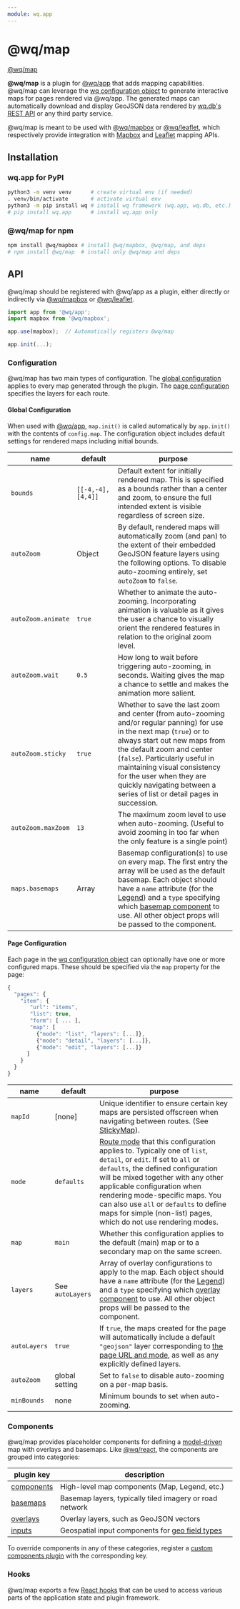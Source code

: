 ```yaml
---
module: wq.app
---
```


@wq/map
======

[@wq/map][source]

**@wq/map** is a plugin for [@wq/app] that adds mapping capabilities.  @wq/map can leverage the [wq configuration object][config] to generate interactive maps for pages rendered via @wq/app.  The generated maps can automatically download and display GeoJSON data rendered by [wq.db's REST API][wq.db] or any third party service.

@wq/map is meant to be used with [@wq/mapbox] or [@wq/leaflet], which respectively provide integration with [Mapbox] and [Leaflet] mapping APIs.


## Installation

### wq.app for PyPI

```bash
python3 -m venv venv      # create virtual env (if needed)
. venv/bin/activate       # activate virtual env
python3 -m pip install wq # install wq framework (wq.app, wq.db, etc.)
# pip install wq.app      # install wq.app only
```

### @wq/map for npm

```bash
npm install @wq/mapbox # install @wq/mapbox, @wq/map, and deps
# npm install @wq/map  # install only @wq/map and deps
```

## API

@wq/map should be registered with @wq/app as a plugin, either directly or indirectly via [@wq/mapbox] or [@wq/leaflet].

```javascript
import app from '@wq/app';
import mapbox from '@wq/mapbox';

app.use(mapbox);  // Automatically registers @wq/map

app.init(...);
```

### Configuration

@wq/map has two main types of configuration.  The [global configuration](#global-configuration) applies to every map generated through the plugin.  The [page configuration](#page-configuration) specifies the layers for each route.

#### Global Configuration

When used with [@wq/app], `map.init()` is called automatically by `app.init()` with the contents of `config.map`.  The configuration object includes default settings for rendered maps including initial bounds.

name | default | purpose
-----|---------|---------
`bounds` | `[[-4,-4],[4,4]]` | Default extent for initially rendered map.  This is specified as a bounds rather than a center and zoom, to ensure the full intended extent is visible regardless of screen size.
`autoZoom` | Object | By default, rendered maps will automatically zoom (and pan) to the extent of their embedded GeoJSON feature layers using the following options.  To disable auto-zooming entirely, set `autoZoom` to `false`.
`autoZoom.animate` | `true` | Whether to animate the auto-zooming.  Incorporating animation is valuable as it gives the user a chance to visually orient the rendered features in relation to the original zoom level.
`autoZoom.wait` | `0.5` | How long to wait before triggering auto-zooming, in seconds.  Waiting gives the map a chance to settle and makes the animation more salient.
`autoZoom.sticky` | `true` | Whether to save the last zoom and center (from auto-zooming and/or regular panning) for use in the next map (`true`) or to always start out new maps from the default zoom and center (`false`).  Particularly useful in maintaining visual consistency for the user when they are quickly navigating between a series of list or detail pages in succession.
`autoZoom.maxZoom` | `13` | The maximum zoom level to use when auto-zooming.  (Useful to avoid zooming in too far when the only feature is a single point)
`maps.basemaps` | Array | Basemap configuration(s) to use on every map.  The first entry the array will be used as the default basemap. Each object should have a `name` attribute (for the [Legend]) and a `type` specifying which [basemap component][basemaps] to use.  All other object props will be passed to the component.

#### Page Configuration

Each page in the [wq configuration object][config] can optionally have one or more configured maps.  These should be specified via the `map` property for the page:

```javascript
{
  "pages": {
    "item": {
       "url": "items",
       "list": true,
       "form": [ ... ],
       "map": [
         {"mode": "list", "layers": [...]},
         {"mode": "detail", "layers": [...]},
         {"mode": "edit", "layers": [...]}
      ]           
    }
  }
}
```

name | default | purpose
-----|---------|---------
`mapId` | [none] | Unique identifier to ensure certain key maps are persisted offscreen when navigating between routes.  (See [StickyMap]).
`mode` | `defaults` | [Route mode][@wq/router] that this configuration applies to.  Typically one of `list`, `detail`, or `edit`.  If set to `all` or `defaults`, the defined configuration will be mixed together with any other applicable configuration when rendering mode-specific maps.  You can also use `all` or `defaults` to define maps for simple (non-list) pages, which do not use rendering modes.
`map` | `main` | Whether this configuration applies to the default (main) map or to a secondary map on the same screen.
`layers` | See `autoLayers` | Array of overlay configurations to apply to the map.  Each object should have a `name` attribute (for the [Legend]) and a `type` specifying which [overlay component][overlays] to use.  All other object props will be passed to the component.
`autoLayers` | `true` | If `true`, the maps created for the page will automatically include a default `"geojson"` layer corresponding to [the page URL and mode][url-structure], as well as any explicitly defined layers.
`autoZoom` | global setting | Set to `false` to disable auto-zooming on a per-map basis.
`minBounds` | none | Minimum bounds to set when auto-zooming.

### Components

@wq/map provides placeholder components for defining a [model-driven][config] map with overlays and basemaps.  Like [@wq/react], the components are grouped into categories:

plugin key | description
--|--
[components] | High-level map components (Map, Legend, etc.)
[basemaps] | Basemap layers, typically tiled imagery or road network
[overlays] | Overlay layers, such as GeoJSON vectors
[inputs] | Geospatial input components for [geo field types][Geo]

To override components in any of these categories, register a [custom components plugin][components-plugin] with the corresponding key.

### Hooks

@wq/map exports a few [React hooks][hooks] that can be used to access various parts of the application state and plugin framework.

[source]: https://github.com/wq/wq.app/tree/main/packages/map
[@wq/map plugin]: https://github.com/wq/wq.app/tree/main/packages/map/src/map.js

[@wq/app]: ./app.md
[@wq/router]: ./router.md
[@wq/react]: ./react.md
[@wq/material]: ./material.md
[@wq/mapbox]: ./mapbox.md
[@wq/leaflet]: https://github.com/wq/wq.app/tree/main/packages/leaflet
[Legend]: ../components/Legend.md
[StickyMap]: ../components/StickyMap.md
[components-plugin]: ../plugins/components.md

[Mapbox]: https://docs.mapbox.com/mapbox-gl-js/
[Leaflet]: https://leafletjs.com/
[wq.db]: ../wq.db/index.md
[config]: ../config.md
[components]: ../components/index.md
[overlays]: ../overlays/index.md
[basemaps]: ../basemaps/index.md
[inputs]: ../inputs/index.md
[Geo]: ../inputs/Geo.md
[hooks]: ../hooks/index.md
[url-structure]: ../wq.db/url-structure.md
